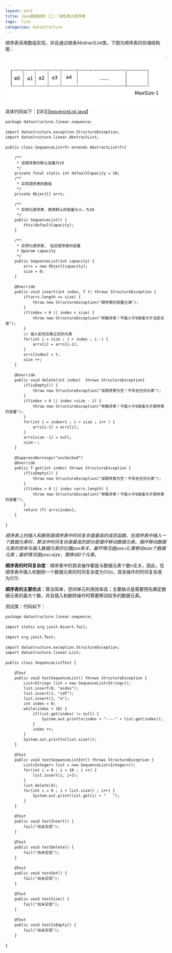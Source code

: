 ```yaml
---
layout: post
title: Java数据结构（二）：线性表之顺序表
tags:  list
categories: DataStructure
---
```



顺序表采用数组实现，并且通过继承AbstractList类，下图为顺序表的存储结构图：
<!--more-->


![该图为顺序表的存储结构](/images/datastruct_list/list_struct.jpeg)
具体代码如下：【详见[SequenceList.java](https://github.com/mastery001/study/blob/master/study-datastruct/src/main/java/linear/sequence/SequenceList.java)】
```
package datastructure.linear.sequence;

import datastructure.exception.StructureException;
import datastructure.linear.AbstractList;

public class SequenceList<T> extends AbstractList<T>{

	/**
	 * 该顺序表的默认容量为10
	 */
	private final static int defaultCapacity = 10;
	/**
	 * 实现顺序表的数组
	 */
	private Object[] arrs;

	/**
	 * 实例化顺序表，使用默认的容量大小，为10
	 */
	public SequenceList() {
		this(defaultCapacity);
	}
	
	/**
	 * 实例化顺序表， 指定顺序表的容量
	 * @param capacity
	 */
	public SequenceList(int capacity) {
		arrs = new Object[capacity];
		size = 0;
	}
	
	@Override
	public void insert(int index, T t) throws StructureException {
		if(arrs.length <= size) {
			throw new StructureException("顺序表的容量已满");
		}
		if(index < 0 || index > size) {
			throw new StructureException("参数异常！不能小于0或者大于当前长度");
		}
		// 插入前先后移之后的元素
		for(int i = size ; i > index ; i--) {
			arrs[i] = arrs[i-1];
		}
		arrs[index] = t;
		size ++;
	}

	@Override
	public void delete(int index)  throws StructureException{
		if(isEmpty()) {
			throw new StructureException("该顺序表为空！不存在任何元素");
		}
		if(index < 0 || index >size - 1) {
			throw new StructureException("参数异常！不能小于0或者大于顺序表的容量");
		}
		for(int i = index+1 ; i < size ; i++ ) {
			arrs[i-1] = arrs[i];
		}
		arrs[size -1] = null;
		size--;
	}

	@SuppressWarnings("unchecked")
	@Override
	public T get(int index) throws StructureException {
		if(isEmpty()) {
			throw new StructureException("该顺序表为空！不存在任何元素");
		}
		if(index < 0 || index >arrs.length) {
			throw new StructureException("参数异常！不能小于0或者大于顺序表的容量");
		}
		return (T) arrs[index];
	}
	
}

```


*顺序表上的插入和删除是顺序表中时间复杂度最高的成员函数。在顺序表中插入一个数据元素时，算法中时间复杂度最高的部分是循环移动数据元素。循环移动数据元素的效率与插入数据元素的位置pos有关，最坏情况是pos=0,需移动size个数据元素；最好情况是pos=size，需移动0个元素。*

**顺序表的时间复杂度**：顺序表中的其余操作都是与数据元素个数n无关，因此，在顺序表中插入和删除一个数据元素的时间复杂度为O(n)，其余操作的时间复杂度为O(1).

**顺序表的主要优点**：算法简单，空间单元利用效率高；主要缺点是需要预先确定数据元素的最大个数，并且插入和删除操作时需要移动较多的数据元素。

测试类：代码如下：
	

```
package datastructure.linear.sequence;

import static org.junit.Assert.fail;

import org.junit.Test;

import datastructure.exception.StructureException;
import datastructure.linear.List;

public class SequenceListTest {

	@Test
	public void testSequenceList() throws StructureException {
		List<String> list = new SequenceList<String>();
		list.insert(0, "asdas");
		list.insert(1, "sdf");
		list.insert(1, "a");
		int index = 0;
		while(index < 10) {
			if(list.get(index) != null) {
				System.out.println(index + "----" + list.get(index));
			}
			index ++;
		}
		System.out.println(list.size());
	}

	@Test
	public void testSequenceListInt() throws StructureException {
		List<Integer> list = new SequenceList<Integer>();
		for(int i = 0 ; i < 10 ; i ++) {
			list.insert(i, i+1);
		}
		list.delete(4);
		for(int i = 0 ; i < list.size() ; i++) {
			System.out.print(list.get(i) + "   ");
		}
	}

	@Test
	public void testInsert() {
		fail("尚未实现");
	}

	@Test
	public void testDelete() {
		fail("尚未实现");
	}

	@Test
	public void testGet() {
		fail("尚未实现");
	}

	@Test
	public void testSize() {
		fail("尚未实现");
	}

	@Test
	public void testIsEmpty() {
		fail("尚未实现");
	}

}

```